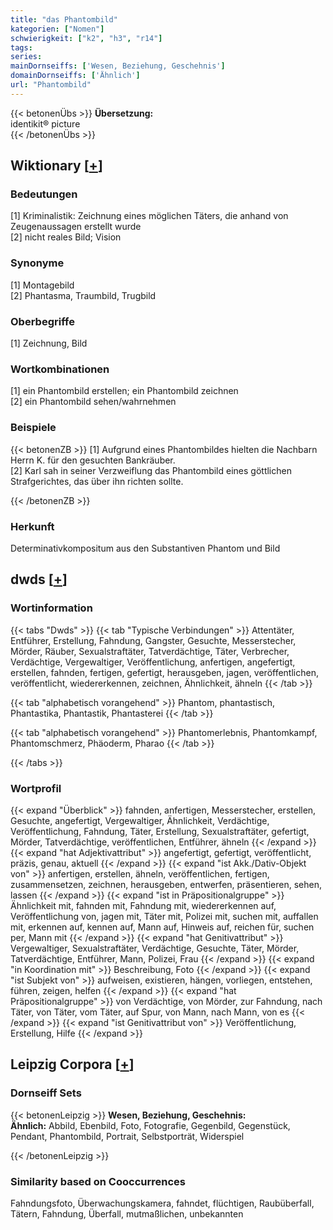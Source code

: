 ```yaml
---
title: "das Phantombild"
kategorien: ["Nomen"]
schwierigkeit: ["k2", "h3", "r14"]
tags:
series:
mainDornseiffs: ['Wesen, Beziehung, Geschehnis']
domainDornseiffs: ['Ähnlich']
url: "Phantombild"
---
```


{{< betonenÜbs >}}
**Übersetzung:**  
identikit®  picture  
{{< /betonenÜbs >}}

## Wiktionary [[+](https://de.wiktionary.org/wiki/Phantombild)]

### Bedeutungen
[1] Kriminalistik: Zeichnung eines möglichen Täters, die anhand von Zeugenaussagen erstellt wurde  
[2] nicht reales Bild; Vision  

### Synonyme
[1] Montagebild  
[2] Phantasma, Traumbild, Trugbild  

### Oberbegriffe
[1] Zeichnung, Bild  

### Wortkombinationen
[1] ein Phantombild erstellen; ein Phantombild zeichnen  
[2] ein Phantombild sehen/wahrnehmen  

### Beispiele
{{< betonenZB >}}
[1] Aufgrund eines Phantombildes hielten die Nachbarn Herrn K. für den gesuchten Bankräuber.  
[2] Karl sah in seiner Verzweiflung das Phantombild eines göttlichen Strafgerichtes, das über ihn richten sollte.  

{{< /betonenZB >}}
### Herkunft
Determinativkompositum aus den Substantiven Phantom und Bild  



## dwds [[+](https://www.dwds.de/wb/Phantombild)]

### Wortinformation
{{< tabs "Dwds" >}}
{{< tab "Typische Verbindungen" >}}
Attentäter, Entführer, Erstellung, Fahndung, Gangster, Gesuchte, Messerstecher, Mörder, Räuber, Sexualstraftäter, Tatverdächtige, Täter, Verbrecher, Verdächtige, Vergewaltiger, Veröffentlichung, anfertigen, angefertigt, erstellen, fahnden, fertigen, gefertigt, herausgeben, jagen, veröffentlichen, veröffentlicht, wiedererkennen, zeichnen, Ähnlichkeit, ähneln
{{< /tab >}}

{{< tab "alphabetisch vorangehend" >}}
Phantom, phantastisch, Phantastika, Phantastik, Phantasterei
{{< /tab >}}

{{< tab "alphabetisch vorangehend" >}}
Phantomerlebnis, Phantomkampf, Phantomschmerz, Phäoderm, Pharao
{{< /tab >}}

{{< /tabs >}}

### Wortprofil
{{< expand "Überblick" >}} fahnden, anfertigen, Messerstecher, erstellen, Gesuchte, angefertigt, Vergewaltiger, Ähnlichkeit, Verdächtige, Veröffentlichung, Fahndung, Täter, Erstellung, Sexualstraftäter, gefertigt, Mörder, Tatverdächtige, veröffentlichen, Entführer, ähneln {{< /expand >}}
{{< expand "hat Adjektivattribut" >}} angefertigt, gefertigt, veröffentlicht, präzis, genau, aktuell {{< /expand >}}
{{< expand "ist Akk./Dativ-Objekt von" >}} anfertigen, erstellen, ähneln, veröffentlichen, fertigen, zusammensetzen, zeichnen, herausgeben, entwerfen, präsentieren, sehen, lassen {{< /expand >}}
{{< expand "ist in Präpositionalgruppe" >}} Ähnlichkeit mit, fahnden mit, Fahndung mit, wiedererkennen auf, Veröffentlichung von, jagen mit, Täter mit, Polizei mit, suchen mit, auffallen mit, erkennen auf, kennen auf, Mann auf, Hinweis auf, reichen für, suchen per, Mann mit {{< /expand >}}
{{< expand "hat Genitivattribut" >}} Vergewaltiger, Sexualstraftäter, Verdächtige, Gesuchte, Täter, Mörder, Tatverdächtige, Entführer, Mann, Polizei, Frau {{< /expand >}}
{{< expand "in Koordination mit" >}} Beschreibung, Foto {{< /expand >}}
{{< expand "ist Subjekt von" >}} aufweisen, existieren, hängen, vorliegen, entstehen, führen, zeigen, helfen {{< /expand >}}
{{< expand "hat Präpositionalgruppe" >}} von Verdächtige, von Mörder, zur Fahndung, nach Täter, von Täter, vom Täter, auf Spur, von Mann, nach Mann, von es {{< /expand >}}
{{< expand "ist Genitivattribut von" >}} Veröffentlichung, Erstellung, Hilfe {{< /expand >}}

## Leipzig Corpora [[+](https://corpora.uni-leipzig.de/en/res?word=Phantombild&corpusId=deu_newscrawl-public_2018)]

### Dornseiff Sets
{{< betonenLeipzig >}}
**Wesen, Beziehung, Geschehnis:**  
**Ähnlich:** Abbild, Ebenbild, Foto, Fotografie, Gegenbild, Gegenstück, Pendant, Phantombild, Portrait, Selbstporträt, Widerspiel  

{{< /betonenLeipzig >}}

### Similarity based on Cooccurrences
Fahndungsfoto, Überwachungskamera, fahndet, flüchtigen, Raubüberfall, Tätern, Fahndung, Überfall, mutmaßlichen, unbekannten

